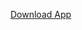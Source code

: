 
[Download App](https://drive.google.com/file/d/1bhKuXmdXzRBVd1MHnGLE_dDGEk2TYGjs/view?usp=sharing)
